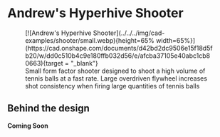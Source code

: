 <meta property="og:title" content="Shooter CAD Example: Hyperhive Shooter">
<meta property="og:type" content="website">
<meta property="og:url" content="https://www.frcdesign.org/cad-examples/shooter/examples/small/">
<meta property="og:image" content="https://www.frcdesign.org/img/cad-examples/shooter/small.webp">
<meta name="theme-color" content="#4CAE4F">
<meta name="twitter:card" content="summary_large_image">

# Andrew's Hyperhive Shooter

<figure markdown="span">
[![Andrew's Hyperhive Shooter](../../../img/cad-examples/shooter/small.webp){height=65% width=65%}](https://cad.onshape.com/documents/d42bd2dc9506e15f18d5fb20/w/dd0c510b4c9e180ffb032d56/e/afcba37105e40abc1cb80663){target = "_blank"}
<figcaption>Small form factor shooter designed to shoot a high volume of tennis balls at a fast rate. Large overdriven flywheel increases shot consistency when firing large quantities of tennis balls</figcaption>
</figure>


## Behind the design

**Coming Soon**


